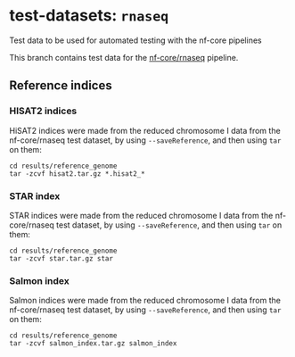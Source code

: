 # test-datasets: `rnaseq`
Test data to be used for automated testing with the nf-core pipelines

This branch contains test data for the [nf-core/rnaseq](https://github.com/nf-core/rnaseq) pipeline.

## Reference indices

### HISAT2 indices

HiSAT2 indices were made from the reduced chromosome I data from the nf-core/rnaseq test dataset, by using `--saveReference`, and then using `tar` on them:

```
cd results/reference_genome
tar -zcvf hisat2.tar.gz *.hisat2_*
```

### STAR index

STAR indices were made from the reduced chromosome I data from the nf-core/rnaseq test dataset, by using `--saveReference`, and then using `tar` on them:

```
cd results/reference_genome
tar -zcvf star.tar.gz star
```

### Salmon index

Salmon indices were made from the reduced chromosome I data from the nf-core/rnaseq test dataset, by using `--saveReference`, and then using `tar` on them:

```
cd results/reference_genome
tar -zcvf salmon_index.tar.gz salmon_index
```
